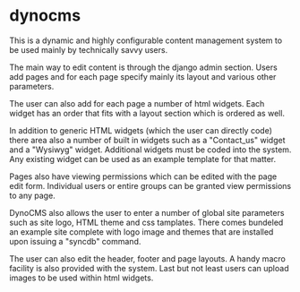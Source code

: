 # dynocms
This is a dynamic and highly configurable content management system to be used mainly by technically savvy users.

The main way to edit content is through the django admin section. Users add pages and for each page specify mainly its layout and various other parameters. 

The user can also add for each page a number of html widgets. Each widget has an order that fits with a layout section which is ordered as well.

In addition to generic HTML widgets (which the user can directly code) there area also a number of built in widgets such as a "Contact_us" widget and a "Wysiwyg" widget. Additional widgets must be coded into the system. Any existing widget can be used as an example template for that matter.

Pages also have viewing permissions which can be edited with the page edit form. Individual users or entire groups can be granted view permissions to any page.

DynoCMS also allows the user to enter a number of global site parameters such as site logo, HTML theme and css tamplates. There comes bundeled an example site complete with logo image and themes that are installed upon issuing a "syncdb" command.

The user can also edit the header, footer and page layouts. A handy macro facility is also provided with the system. Last but not least users can upload images to be used within html widgets.